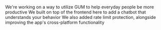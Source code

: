 We're working on a way to utilize GUM to help everyday people be more productive
We built on top of the frontend here to add a chatbot that understands your behavior 
We also added rate limit protection, alongside improving the app's cross-platform functionality


